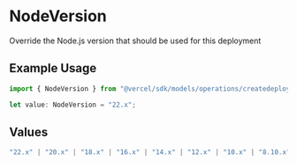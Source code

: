 # NodeVersion

Override the Node.js version that should be used for this deployment

## Example Usage

```typescript
import { NodeVersion } from "@vercel/sdk/models/operations/createdeployment.js";

let value: NodeVersion = "22.x";
```

## Values

```typescript
"22.x" | "20.x" | "18.x" | "16.x" | "14.x" | "12.x" | "10.x" | "8.10.x"
```